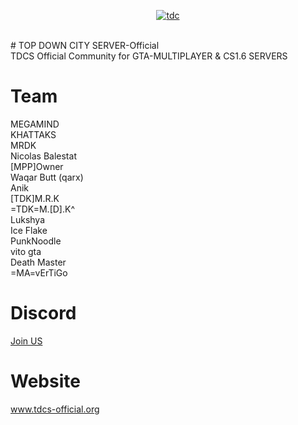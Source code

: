 <p align="center"><a href="https://imgbb.com/"><img src="https://image.ibb.co/dW1VqS/tdc.png" alt="tdc" border="0"></a></p><br />
# TOP DOWN CITY SERVER-Official
 <br>TDCS Official Community for GTA-MULTIPLAYER & CS1.6 SERVERS

# Team
MEGAMIND<br>
KHATTAKS<br>
MRDK<br>
Nicolas Balestat<br> 
[MPP]Owner <br>
Waqar Butt (qarx) <br>
Anik<br>
[TDK]M.R.K<br>
=TDK=M.[D].K^ <br>
Lukshya<br>
Ice Flake<br>
PunkNoodle<br>
vito gta<br>
Death Master<br>
=MA=vErTiGo<br>

# Discord
<a href="https://discord.gg/WVjRMdj">Join US</a>

# Website
<a href="http://tdcs-official.bitballoon.com/">www.tdcs-official.org</a>

